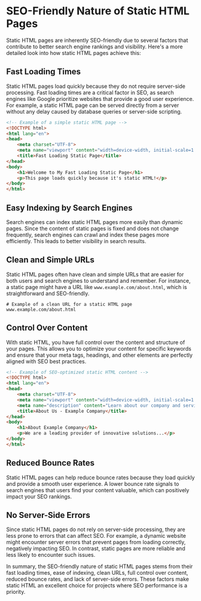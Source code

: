 # SEO-Friendly Nature of Static HTML Pages

Static HTML pages are inherently SEO-friendly due to several factors that contribute to better search engine rankings and visibility. Here's a more detailed look into how static HTML pages achieve this:

## Fast Loading Times

Static HTML pages load quickly because they do not require server-side processing. Fast loading times are a critical factor in SEO, as search engines like Google prioritize websites that provide a good user experience. For example, a static HTML page can be served directly from a server without any delay caused by database queries or server-side scripting.

```html
<!-- Example of a simple static HTML page -->
<!DOCTYPE html>
<html lang="en">
<head>
    <meta charset="UTF-8">
    <meta name="viewport" content="width=device-width, initial-scale=1.0">
    <title>Fast Loading Static Page</title>
</head>
<body>
    <h1>Welcome to My Fast Loading Static Page</h1>
    <p>This page loads quickly because it's static HTML!</p>
</body>
</html>
```

## Easy Indexing by Search Engines

Search engines can index static HTML pages more easily than dynamic pages. Since the content of static pages is fixed and does not change frequently, search engines can crawl and index these pages more efficiently. This leads to better visibility in search results.

## Clean and Simple URLs

Static HTML pages often have clean and simple URLs that are easier for both users and search engines to understand and remember. For instance, a static page might have a URL like `www.example.com/about.html`, which is straightforward and SEO-friendly.

```plaintext
# Example of a clean URL for a static HTML page
www.example.com/about.html
```

## Control Over Content

With static HTML, you have full control over the content and structure of your pages. This allows you to optimize your content for specific keywords and ensure that your meta tags, headings, and other elements are perfectly aligned with SEO best practices.

```html
<!-- Example of SEO-optimized static HTML content -->
<!DOCTYPE html>
<html lang="en">
<head>
    <meta charset="UTF-8">
    <meta name="viewport" content="width=device-width, initial-scale=1.0">
    <meta name="description" content="Learn about our company and services.">
    <title>About Us - Example Company</title>
</head>
<body>
    <h1>About Example Company</h1>
    <p>We are a leading provider of innovative solutions...</p>
</body>
</html>
```

## Reduced Bounce Rates

Static HTML pages can help reduce bounce rates because they load quickly and provide a smooth user experience. A lower bounce rate signals to search engines that users find your content valuable, which can positively impact your SEO rankings.

## No Server-Side Errors

Since static HTML pages do not rely on server-side processing, they are less prone to errors that can affect SEO. For example, a dynamic website might encounter server errors that prevent pages from loading correctly, negatively impacting SEO. In contrast, static pages are more reliable and less likely to encounter such issues.

In summary, the SEO-friendly nature of static HTML pages stems from their fast loading times, ease of indexing, clean URLs, full control over content, reduced bounce rates, and lack of server-side errors. These factors make static HTML an excellent choice for projects where SEO performance is a priority.


